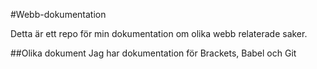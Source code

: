 #Webb-dokumentation

Detta är ett repo för min dokumentation om olika webb relaterade saker.

##Olika dokument
Jag har dokumentation för Brackets, Babel och Git